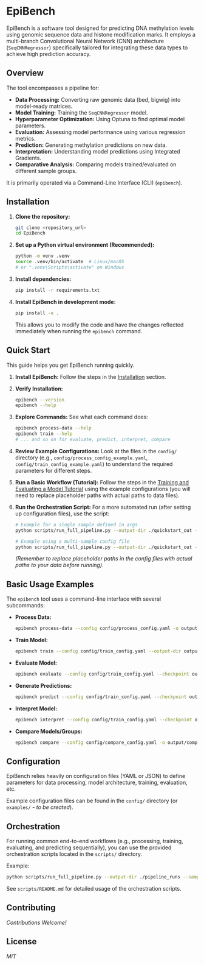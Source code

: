 # EpiBench

EpiBench is a software tool designed for predicting DNA methylation levels using genomic sequence data and histone modification marks. It employs a multi-branch Convolutional Neural Network (CNN) architecture (`SeqCNNRegressor`) specifically tailored for integrating these data types to achieve high prediction accuracy.

## Overview

The tool encompasses a pipeline for:
- **Data Processing:** Converting raw genomic data (bed, bigwig) into model-ready matrices.
- **Model Training:** Training the `SeqCNNRegressor` model.
- **Hyperparameter Optimization:** Using Optuna to find optimal model parameters.
- **Evaluation:** Assessing model performance using various regression metrics.
- **Prediction:** Generating methylation predictions on new data.
- **Interpretation:** Understanding model predictions using Integrated Gradients.
- **Comparative Analysis:** Comparing models trained/evaluated on different sample groups.

It is primarily operated via a Command-Line Interface (CLI) (`epibench`).

## Installation

1.  **Clone the repository:**
    ```bash
    git clone <repository_url>
    cd EpiBench
    ```
2.  **Set up a Python virtual environment (Recommended):**
    ```bash
    python -m venv .venv
    source .venv/bin/activate  # Linux/macOS
    # or ".venv\Scripts\activate" on Windows
    ```
3.  **Install dependencies:**
    ```bash
    pip install -r requirements.txt
    ```
4.  **Install EpiBench in development mode:**
    ```bash
    pip install -e .
    ```
    This allows you to modify the code and have the changes reflected immediately when running the `epibench` command.

## Quick Start

This guide helps you get EpiBench running quickly.

1.  **Install EpiBench:** Follow the steps in the [Installation](#installation) section.

2.  **Verify Installation:**
    ```bash
    epibench --version
    epibench --help
    ```

3.  **Explore Commands:** See what each command does:
    ```bash
    epibench process-data --help
    epibench train --help
    # ... and so on for evaluate, predict, interpret, compare
    ```

4.  **Review Example Configurations:** Look at the files in the `config/` directory (e.g., `config/process_config_example.yaml`, `config/train_config_example.yaml`) to understand the required parameters for different steps.

5.  **Run a Basic Workflow (Tutorial):** Follow the steps in the [Training and Evaluating a Model Tutorial](docs/tutorial_train_evaluate.md) using the example configurations (you will need to replace placeholder paths with actual paths to data files).

6.  **Run the Orchestration Script:** For a more automated run (after setting up configuration files), use the script:
    ```bash
    # Example for a single sample defined in args
    python scripts/run_full_pipeline.py --output-dir ./quickstart_out --single-sample-name test_sample --process-data-config config/process_config_example.yaml --train-config config/train_config_example.yaml

    # Example using a multi-sample config file
    python scripts/run_full_pipeline.py --output-dir ./quickstart_out --samples-config config/samples_config_example.yaml --max-workers 2
    ```
    *(Remember to replace placeholder paths in the config files with actual paths to your data before running)*.

## Basic Usage Examples

The `epibench` tool uses a command-line interface with several subcommands:

*   **Process Data:**
    ```bash
    epibench process-data --config config/process_config.yaml -o output/processed_data
    ```

*   **Train Model:**
    ```bash
    epibench train --config config/train_config.yaml --output-dir output/training_run_01
    ```

*   **Evaluate Model:**
    ```bash
    epibench evaluate --config config/train_config.yaml --checkpoint output/training_run_01/best_model.pth --test-data output/processed_data/test.h5 -o output/evaluation_results
    ```

*   **Generate Predictions:**
    ```bash
    epibench predict --config config/train_config.yaml --checkpoint output/training_run_01/best_model.pth --input-data data/new_samples.h5 -o output/predictions
    ```

*   **Interpret Model:**
    ```bash
    epibench interpret --config config/train_config.yaml --checkpoint output/training_run_01/best_model.pth --input-data data/sample_to_interpret.h5 -o output/interpretation_results
    ```

*   **Compare Models/Groups:**
    ```bash
    epibench compare --config config/compare_config.yaml -o output/comparative_analysis
    ```

## Configuration

EpiBench relies heavily on configuration files (YAML or JSON) to define parameters for data processing, model architecture, training, evaluation, etc.

Example configuration files can be found in the `config/` directory (or `examples/` - *to be created*).

## Orchestration

For running common end-to-end workflows (e.g., processing, training, evaluating, and predicting sequentially), you can use the provided orchestration scripts located in the `scripts/` directory.

Example:
```bash
python scripts/run_full_pipeline.py --output-dir ./pipeline_runs --samples-config config/samples_to_run.yaml --max-workers 4
```
See `scripts/README.md` for detailed usage of the orchestration scripts.

## Contributing

*Contributions Welcome!*

## License

*MIT*

